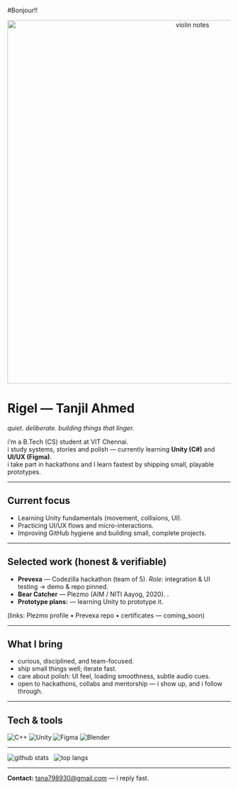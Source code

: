 #Bonjour!!
<p align="center">
  <img src="https://raw.githubusercontent.com/rigelshaw/assets/main/violin-notes.gif" alt="violin notes" width="820"/>
</p>

# Rigel — Tanjil Ahmed  
*quiet. deliberate. building things that linger.*

i'm a B.Tech (CS) student at VIT Chennai.  
i study systems, stories and polish — currently learning **Unity (C#)** and **UI/UX (Figma)**.  
i take part in hackathons and I learn fastest by shipping small, playable prototypes.

---

## Current focus
- Learning Unity fundamentals (movement, collisions, UI).  
- Practicing UI/UX flows and micro-interactions.  
- Improving GitHub hygiene and building small, complete projects.

---

## Selected work (honest & verifiable)
- **Prevexa** — Codezilla hackathon (team of 5). *Role:* integration & UI testing → demo & repo pinned.  
- **Bear Catcher** — Plezmo (AIM / NITI Aayog, 2020). .  
- **Prototype plans:** — learning Unity to prototype it.

(links: Plezmo profile • Prevexa repo • certificates — coming_soon)

---

## What I bring
- curious, disciplined, and team-focused.  
- ship small things well; iterate fast.  
- care about polish: UI feel, loading smoothness, subtle audio cues.  
- open to hackathons, collabs and mentorship — i show up, and i follow through.

---

## Tech & tools  
![C++](https://img.shields.io/badge/C++-00599C?style=flat-square) 
![Unity](https://img.shields.io/badge/Unity-100000?style=flat-square) 
![Figma](https://img.shields.io/badge/Figma-F24E1E?style=flat-square) 
![Blender](https://img.shields.io/badge/Blender-F5792A?style=flat-square)

---

<p align="left">
  <img src="https://github-readme-stats.vercel.app/api?username=rigelshaw&show_icons=true&theme=tokyonight" alt="github stats"/>
  &nbsp;
  <img src="https://github-readme-stats.vercel.app/api/top-langs/?username=rigelshaw&layout=compact&theme=tokyonight" alt="top langs"/>
</p>

---

**Contact:** [tana798930@gmail.com](mailto:tana798930@gmail.com) — i reply fast.

<!--
**rigelshaw/rigelshaw** is a ✨ _special_ ✨ repository because its `README.md` (this file) appears on your GitHub profile.

Here are some ideas to get you started:

- 🔭 I’m currently working on ...
- 🌱 I’m currently learning ...
- 👯 I’m looking to collaborate on ...
- 🤔 I’m looking for help with ...
- 💬 Ask me about ...
- 📫 How to reach me: ...
- 😄 Pronouns: ...
- ⚡ Fun fact: ...
-->
